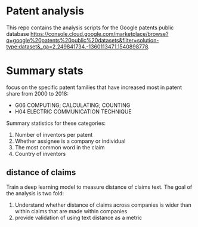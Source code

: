 # Patent analysis

This repo contains the analysis scripts for the Google patents public database <https://console.cloud.google.com/marketplace/browse?q=google%20patents%20public%20datasets&filter=solution-type:dataset&_ga=2.249841734.-1360113471.1540898778>.

# Summary stats

focus on the specific patent families that have increased most in patent share from 2000 to 2018:
  * G06 COMPUTING; CALCULATING; COUNTING
  * H04 ELECTRIC COMMUNICATION TECHNIQUE

Summary statistics for these categories:
  1. Number of inventors per patent
  2. Whether assignee is a company or individual
  3. The most common word in the claim
  4. Country of inventors

## distance of claims
Train a deep learning model to measure distance of claims text.
The goal of the analysis is two fold:
  1. Understand whether distance of claims across companies is wider than within claims that are made within companies
  2. provide validation of using text distance as a metric
